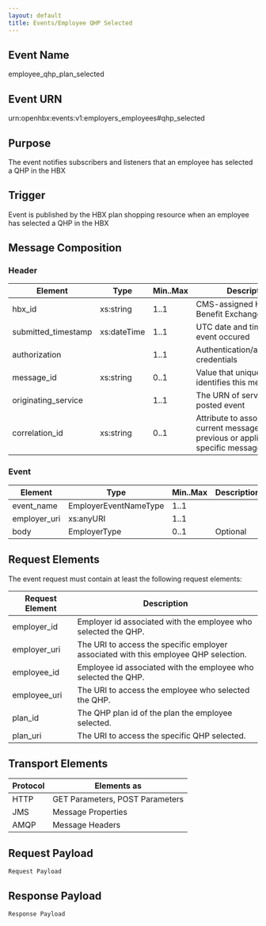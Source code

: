 ```yaml
---
layout: default
title: Events/Employee QHP Selected
---
```

## Event Name
employee_qhp_plan_selected

## Event URN
urn:openhbx:events:v1:employers_employees#qhp_selected

## Purpose
The event notifies subscribers and listeners that an employee has selected a QHP in the HBX

## Trigger
Event is published by the HBX plan shopping resource when an employee has selected a QHP in the HBX

## Message Composition

### Header
| Element | Type | Min..Max | Description |
| ------- | ---- | -------- | ----------- |
| hbx_id              | xs:string | 1..1 | CMS-assigned Health Benefit Exchange identifier
| submitted_timestamp | xs:dateTime | 1..1 | UTC date and time when event occured
| authorization       |  | 1..1 | Authentication/authorization credentials
| message_id          | xs:string | 0..1 | Value that uniquely identifies this message
| originating_service |  | 1..1 | The URN of service that posted event
| correlation_id      | xs:string | 0..1 | Attribute to associate the current message with previous or application-specific message


### Event
| Element | Type | Min..Max | Description
| ------- | ---- | -------- | ---------- |
| event_name        | EmployerEventNameType | 1..1 | 
| employer_uri      | xs:anyURI | 1..1 |
| body | EmployerType | 0..1 | Optional 


## Request Elements
The event request must contain at least the following request elements:

| Request Element	| Description |
| ----------------- | ----------- |
| employer_id	| Employer id associated with the employee who selected the QHP. |
| employer_uri	| The URI to access the specific employer associated with this employee QHP selection. |
| employee_id	| Employee id associated with the employee who selected the QHP. |
| employee_uri	| The URI to access the employee who selected the QHP. |
| plan_id	| The QHP plan id of the plan the employee selected. |
| plan_uri	| The URI to access the specific QHP selected. |

## Transport Elements

| Protocol	 | Elements as |
| ---------- | ----------- |
| HTTP	     | GET Parameters, POST Parameters | 
| JMS	     | Message Properties | 
| AMQP	     | Message Headers | 

## Request Payload

    Request Payload

## Response Payload
	
	Response Payload

